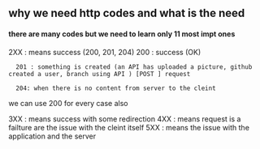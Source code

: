 ## why we need http codes and what is the need


#### there are many codes but we need to learn only 11 most impt ones

2XX : means success (200, 201, 204)
      200 : success (OK)
      
      201 : something is created (an API has uploaded a picture, github created a user, branch using API ) [POST ] request 
      
      204: when there is no content from server to the cleint

 we can use 200 for every case also 

 
3XX : means success with some redirection
4XX : means request is a failture are the issue with the cleint itself
5XX : means the issue with the application and the server 
